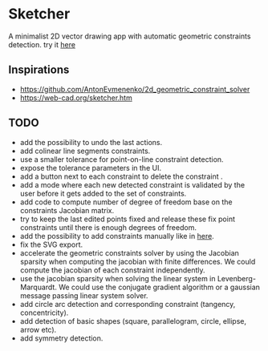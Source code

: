 # Sketcher

A minimalist 2D vector drawing app with automatic geometric constraints detection.
try it [here](https://martinresearch.github.io/sketcher/)

## Inspirations

* https://github.com/AntonEvmenenko/2d_geometric_constraint_solver
* https://web-cad.org/sketcher.htm

## TODO

* add the possibility to undo the last actions.
* add colinear line segments constraints.
* use a smaller tolerance for point-on-line constraint detection.
* expose the tolerance parameters in the UI.
* add a button next to each constraint to delete the constraint .
* add a mode where each new detected constraint is validated by the user before it gets added to the set of constraints.
* add code to compute number of degree of freedom base on the constraints Jacobian matrix.
* try to keep the last edited points fixed and release these fix point constraints until there is enough degrees of freedom.
* add the possibility to add constraints manually like in [here](https://github.com/AntonEvmenenko/2d_geometric_constraint_solver).
* fix the SVG export.
* accelerate the geometric constraints solver by using the Jacobian sparsity when computing the jacobian with finite differences. We could compute the jacobian of each constraint independently.
* use the jacobian sparsity when solving the linear system in Levenberg-Marquardt. We could use the conjugate gradient algorithm or a gaussian message passing linear system solver.
* add circle arc detection and corresponding constraint (tangency, concentricity).
* add detection of basic shapes (square, parallelogram, circle, ellipse, arrow etc).
* add symmetry detection.

